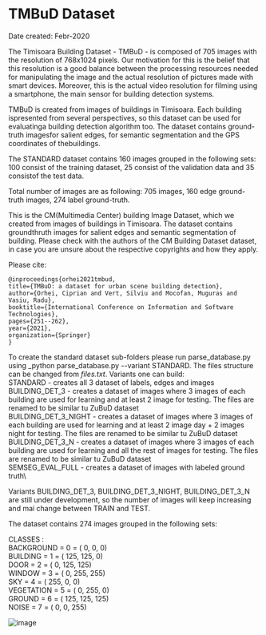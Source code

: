 # TMBuD Dataset 

Date created: Febr-2020

The Timisoara Building Dataset - TMBuD - is composed of 705 images with the resolution of 768x1024 pixels. Our motivation for this is the belief that this resolution is a good balance between the processing resources needed for manipulating the image and the actual resolution of pictures made with smart devices. Moreover, this is the actual video resolution for filming using a smartphone, the main sensor for building detection systems.

TMBuD is created from images of buildings in Timisoara. Each building ispresented from several perspectives, so this dataset can be used for evaluatinga building detection algorithm too. The dataset contains ground-truth imagesfor  salient  edges,  for  semantic  segmentation  and  the  GPS  coordinates  of  thebuildings. 

The STANDARD dataset contains 160 images grouped in the following sets: 100 consist of the training dataset, 25 consist of the validation data and 35 consistof the test data.

Total number of images are as following: 705 images, 160 edge ground-truth images, 274 label ground-truth.

This is the CM(Multimedia Center) building Image Dataset, which we created from images of buildings in Timisoara. The dataset contains groundthruth images for salient edges and semantic segmentation of building. Please check with the authors of the CM Building Dataset dataset, in case you are unsure about the respective copyrights and how they apply.

Please cite:

    @inproceedings{orhei2021tmbud,
    title={TMBuD: a dataset for urban scene building detection},
    author={Orhei, Ciprian and Vert, Silviu and Mocofan, Muguras and Vasiu, Radu},
    booktitle={International Conference on Information and Software Technologies},
    pages={251--262},
    year={2021},
    organization={Springer}
    }

To create the standard dataset sub-folders please run parse_database.py using _python parse_database.py --variant STANDARD. The files structure can be changed from _files.txt_.
Variants one can build:\
STANDARD - creates all 3 dataset of labels, edges and images\
BUILDING_DET_3 - creates a dataset of images where 3 images of each building are used for learning and at least 2 image for testing. The files are renamed to be similar tu ZuBuD dataset \
BUILDING_DET_3_NIGHT - creates a dataset of images where 3 images of each building are used for learning and at least 2 image day + 2 images night for testing. The files are renamed to be similar tu ZuBuD dataset \
BUILDING_DET_3_N - creates a dataset of images where 3 images of each building are used for learning and all the rest of images for testing. The files are renamed to be similar tu ZuBuD dataset \
SEMSEG_EVAL_FULL - creates a dataset of images with labeled ground truth\

Variants BUILDING_DET_3, BUILDING_DET_3_NIGHT, BUILDING_DET_3_N are still under development, so the number of images will keep increasing and mai change between TRAIN and TEST. 

The dataset contains 274 images grouped in the following sets:

CLASSES :\
BACKGROUND	=	0	=	(	0,		0,		0) \
BUILDING	  =	1	=	(	125,	125,	0)\
DOOR		    =	2	=	(	0,		125,	125)\
WINDOW		  =	3	=	(	0,		255,	255)\
SKY			    =	4	=	(	255,	0,		0)\
VEGETATION	=	5	=	(	0,		255,	0)\
GROUND		  =	6	=	(	125,	125,	125)\
NOISE		    =	7	=	(	0,		0,		255)


![image](https://user-images.githubusercontent.com/77099016/111601436-0536d800-87db-11eb-93f8-20dcb25d9a9e.png)
